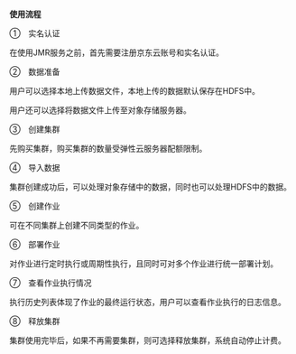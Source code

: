 **使用流程**

①　实名认证

在使用JMR服务之前，首先需要注册京东云账号和实名认证。

②　数据准备

用户可以选择本地上传数据文件，本地上传的数据默认保存在HDFS中。

用户还可以选择将数据文件上传至对象存储服务器。

③　创建集群

先购买集群，购买集群的数量受弹性云服务器配额限制。

④　导入数据

集群创建成功后，可以处理对象存储中的数据，同时也可以处理HDFS中的数据。

⑤　创建作业

可在不同集群上创建不同类型的作业。

⑥　部署作业

对作业进行定时执行或周期性执行，且同时可对多个作业进行统一部署计划。

⑦　查看作业执行情况

执行历史列表体现了作业的最终运行状态，用户可以查看作业执行的日志信息。

⑧　释放集群

集群使用完毕后，如果不再需要集群，则可选择释放集群，系统自动停止计费。